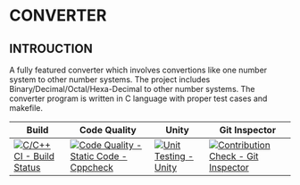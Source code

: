 # CONVERTER

## INTROUCTION
   
   A fully featured converter which involves convertions like one number system to other number systems. The project includes Binary/Decimal/Octal/Hexa-Decimal to other number systems. The converter program is written in C language with proper test cases and makefile.
   
Build | Code Quality | Unity | Git Inspector
|---------|------------|-----------|----------------
[![C/C++ CI - Build Status](https://github.com/Rohan-1008/SDLC-Mini-Project/actions/workflows/c-cpp.yml/badge.svg)](https://github.com/Rohan-1008/SDLC-Mini-Project/actions/workflows/c-cpp.yml)|[![Code Quality - Static Code - Cppcheck](https://github.com/Rohan-1008/SDLC-Mini-Project/actions/workflows/cppcheck.yml/badge.svg)](https://github.com/Rohan-1008/SDLC-Mini-Project/actions/workflows/cppcheck.yml)|[![Unit Testing - Unity](https://github.com/Rohan-1008/SDLC-Mini-Project/actions/workflows/unity.yml/badge.svg)](https://github.com/Rohan-1008/SDLC-Mini-Project/actions/workflows/unity.yml)|[![Contribution Check - Git Inspector](https://github.com/Rohan-1008/SDLC-Mini-Project/actions/workflows/gitinspector.yml/badge.svg)](https://github.com/Rohan-1008/SDLC-Mini-Project/actions/workflows/gitinspector.yml)
